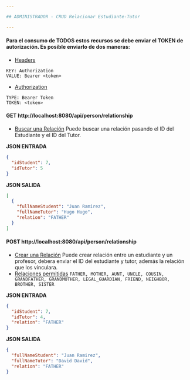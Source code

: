 ```yaml
---

## ADMINISTRADOR - CRUD Relacionar Estudiante-Tutor

---
```


#### Para el consumo de TODOS estos recursos se debe enviar el TOKEN de autorización. Es posible enviarlo de dos maneras:

* [Headers]()
```
KEY: Authorization
VALUE: Bearer <token>
```
* [Authorization]()
```
TYPE: Bearer Token
TOKEN: <token>
```
#### GET http://localhost:8080/api/person/relationship
* [Buscar una Relación]() Puede buscar una relación pasando el ID del Estudiante y el ID del Tutor.

**JSON ENTRADA**
```json
{
  "idStudent": 7,
  "idTutor": 5
}
```

**JSON SALIDA**
```json
[
  {
    "fullNameStudent": "Juan Ramirez",
    "fullNameTutor": "Hugo Hugo",
    "relation": "FATHER"
  }
]
```


#### POST http://localhost:8080/api/person/relationship
* [Crear una Relación]() Puede crear relación entre un estudiante y un profesor, debera enviar el ID del estudiante y tutor, además la relación que los vinculara.
* [Relaciones permitidas]() `FATHER,
  MOTHER,
  AUNT,
  UNCLE,
  COUSIN,
  GRANDFATHER,
  GRANDMOTHER,
  LEGAL_GUARDIAN,
  FRIEND,
  NEIGHBOR,
  BROTHER,
  SISTER`

**JSON ENTRADA**
```json
{
  "idStudent": 7,
  "idTutor": 4,
  "relation": "FATHER"
}
```

**JSON SALIDA**
```json
{
  "fullNameStudent": "Juan Ramirez",
  "fullNameTutor": "David David",
  "relation": "FATHER"
}
```